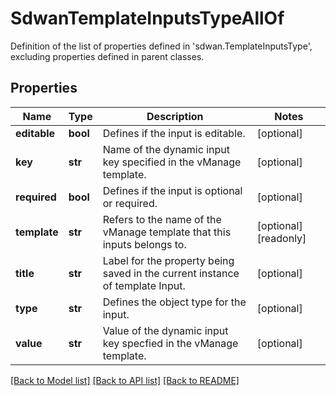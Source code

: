 # SdwanTemplateInputsTypeAllOf

Definition of the list of properties defined in 'sdwan.TemplateInputsType', excluding properties defined in parent classes.
## Properties
Name | Type | Description | Notes
------------ | ------------- | ------------- | -------------
**editable** | **bool** | Defines if the input is editable. | [optional] 
**key** | **str** | Name of the dynamic input key specified in the vManage template. | [optional] 
**required** | **bool** | Defines if the input is optional or required. | [optional] 
**template** | **str** | Refers to the name of the vManage template that this inputs belongs to. | [optional] [readonly] 
**title** | **str** | Label for the property being saved in the current instance of template Input. | [optional] 
**type** | **str** | Defines the object type for the input. | [optional] 
**value** | **str** | Value of the dynamic input key specfied in the vManage template. | [optional] 

[[Back to Model list]](../README.md#documentation-for-models) [[Back to API list]](../README.md#documentation-for-api-endpoints) [[Back to README]](../README.md)


